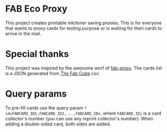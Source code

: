 # FAB Eco Proxy

This project creates printable ink/toner saving proxies. This is for everyone that wants to proxy cards for testing purpose or is waiting for theri cards to arrive in the mail.

# Special thanks

This project was inspired by the awesome worf of [fab-proxy](https://cgilling.github.io/fab-proxy/).
The cards list is a JSON generated from [The Fab Cube](https://github.com/the-fab-cube/flesh-and-blood-cards) csv.

# Query params

To pre-fill cards use the query param `?id=FABCARD_ID1,FABCARD_ID2,...,FABCARD_IDn`, where `FABCARD_IDi` is a card collector's number (you can use any reprint collector's number). When adding a double-sided card, both sides are added.
